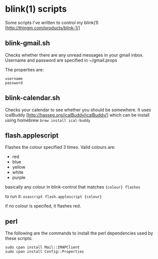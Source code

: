 # blink(1) scripts

Some scripts I've written to control my blink(1) [http://thingm.com/products/blink-1/]

## blink-gmail.sh

Checks whether there are any unread messages in your gmail inbox. Username and password are specified in ~/gmail.props

The properties are:
	
	username
	password

## blink-calendar.sh

Checks your calendar to see whether you should be somewhere. It uses icalBuddy [http://hasseg.org/icalBuddy/icalBuddy/] which can be install using homebrew `brew install ical-buddy` 

## flash.applescript

Flashes the colour specified 3 times. Valid colours are:

* red
* blue
* yellow
* white
* purple

basically any colour in blink-control that matches `{colour} flashes`

to run it: `osascript flash.applescript {colour}`

if no colour is specifed, it flashes red. 

## perl

The following are the commands to install the perl dependencies used by these scripts:

	sudo cpan install Mail::IMAPClient
    sudo cpan install Config::Properties